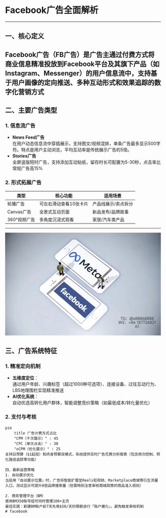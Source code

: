 # Facebook广告全面解析
---
## 一、核心定义
Facebook广告（FB广告）是广告主通过付费方式将商业信息精准投放到Facebook平台及其旗下产品（如Instagram、Messenger）的用户信息流中，支持基于用户画像的定向推送、多种互动形式和效果追踪的数字化营销方式
---
## 二、主要广告类型
### 1. 信息流广告
- **News Feed广告**  
  在用户动态信息流中穿插展示，支持图文/视频混排，单条广告最多显示500字符。特点是用户主动浏览，平均互动率是传统展示广告的5倍。
- **Stories广告**  
  全屏竖版短时广告，支持添加互动贴纸，留存时长可配置为5-30秒，点击率比常规广告高15%
### 2. 形式拓展广告
| 类型       | 核心功能               | 适用场景             |
|------------|------------------------|----------------------|
| 轮播广告   | 可左右滑动查看10张卡片 | 产品线展示/卖点拆分  |
| Canvas广告 | 全景式互动页面         | 新品发布/品牌故事    |
| 360°视频广告 | 多角度沉浸式观看       | 家居/汽车类产品 |
---
![替代文字](微信图片_20250331131736.jpg)
## 三、广告系统特征
### 1. 精准定向机制
- **五维度定位**：  
  通过用户年龄、兴趣标签（超过1000种可选项）、连接设备、过往互动行为、LBS地理围栏实现精准推送
- **AI优化系统**：  
  自动优选高转化用户群体，智能调整竞价策略（如最低成本/转化量优化）
### 2. 支付与考核
```mermaid
pie
    title 广告计费方式占比
    "CPM（千次展示）" : 45
    "CPC（单次点击）" : 30
    "oCPM（优化展示）" : 25
支持日预算（$1起投）和终身预算双模式，系统提供实时广告花费分析报表（包含频次控制、转化路径追踪等功能）

四、最新运营策略
1. 自动展示优化
当启用「自动展示位置」时，广告将智能扩展至Reels短视频、Marketplace商城等衍生流量入口，测试显示可提升8倍品牌搜索量（但需特别注意审核商城政策的商品准入规则）

2. 商务管理平台（BM）
使用BM350账号组可同时管理100+主页
最佳实践：新建BM账户前7天先用$50/天的限额进行「账户暖化」，避免触发审核机制
# facebook
